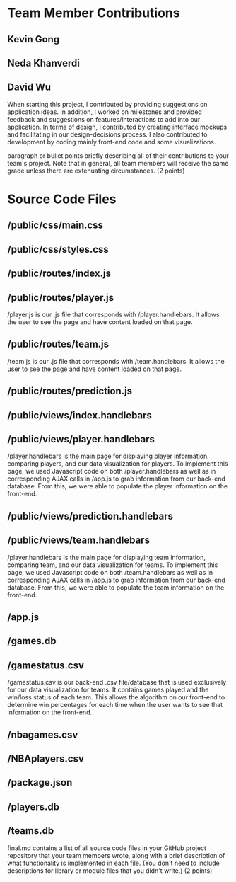 # Team Member Contributions
## Kevin Gong

## Neda Khanverdi

## David Wu
When starting this project, I contributed by providing suggestions on application ideas. In addition, I worked on milestones and provided feedback and suggestions on features/interactions to add into our application. In terms of design, I contributed by creating interface mockups and facilitating in our design-decisions process. I also contributed to development by coding mainly front-end code and some visualizations.


paragraph or bullet points briefly describing all of their contributions to your team's project. Note that in general, all team members will receive the same grade unless there are extenuating circumstances. (2 points)



# Source Code Files
## /public/css/main.css

## /public/css/styles.css

## /public/routes/index.js

## /public/routes/player.js
/player.js is our .js file that corresponds with /player.handlebars. It allows the user to see the page and have content loaded on that page.

## /public/routes/team.js
/team.js is our .js file that corresponds with /team.handlebars. It allows the user to see the page and have content loaded on that page.

## /public/routes/prediction.js

## /public/views/index.handlebars

## /public/views/player.handlebars
/player.handlebars is the main page for displaying player information, comparing players, and our data visualization for players. To implement this page, we used Javascript code on both /player.handlebars as well as in corresponding AJAX calls in /app.js to grab information from our back-end database. From this, we were able to populate the player information on the front-end.

## /public/views/prediction.handlebars

## /public/views/team.handlebars
/player.handlebars is the main page for displaying team information, comparing team, and our data visualization for teams. To implement this page, we used Javascript code on both /team.handlebars as well as in corresponding AJAX calls in /app.js to grab information from our back-end database. From this, we were able to populate the team information on the front-end.

## /app.js

## /games.db

## /gamestatus.csv
/gamestatus.csv is our back-end .csv file/database that is used exclusively for our data visualization for teams. It contains games played and the win/loss status of each team. This allows the algorithm on our front-end to determine win percentages for each time when the user wants to see that information on the front-end.

## /nbagames.csv

## /NBAplayers.csv

## /package.json

## /players.db

## /teams.db


final.md contains a list of all source code files in your GitHub project repository that your team members wrote, along with a brief description of what functionality is implemented in each file. (You don't need to include descriptions for library or module files that you didn't write.) (2 points)
